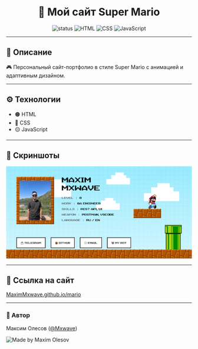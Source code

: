 <h1 align="center">🍄 Мой сайт Super Mario</h1>

<p align="center">
  <img src="https://img.shields.io/badge/status-active-success?style=flat&logo=github" alt="status">
  <img src="https://img.shields.io/badge/HTML-5-orange?logo=html5" alt="HTML">
  <img src="https://img.shields.io/badge/CSS-3-blue?logo=css3" alt="CSS">
  <img src="https://img.shields.io/badge/JavaScript-ES6-yellow?logo=javascript" alt="JavaScript">
</p>

---

## 📝 Описание
🎮 Персональный сайт-портфолио в стиле Super Mario с анимацией и адаптивным дизайном.

---

## ⚙️ Технологии
- 🟠 HTML  
- 🔵 CSS
- 🟡 JavaScript  

---

## 📸 Скриншоты

![preview img](/prew.png)

---

## 🔗 Ссылка на сайт
[MaximMxwave.github.io/mario](https://maximmxwave.github.io/mario/)

---

### 👤 Автор
Максим Олесов ([@Mxwave](https://t.me/Mxwave))

<p align="left">
  <img src="https://img.shields.io/badge/Made%20by-Maxim%20Olesov-blue?style=for-the-badge&logo=github" alt="Made by Maxim Olesov" />
</p>
